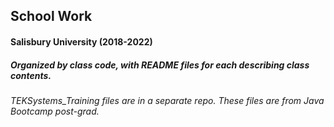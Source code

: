 <h2> School Work </h2> 
<h4> Salisbury University (2018-2022) </h4>

<h5> Organized by class code, with README files for each describing class contents. </h5>

<h6> TEKSystems_Training files are in a separate repo. These files are from Java Bootcamp post-grad. </h6>
